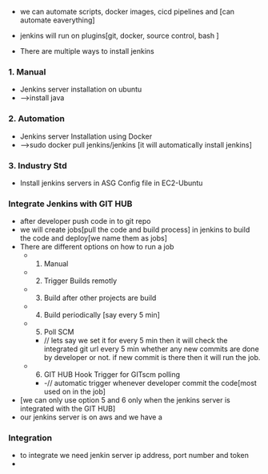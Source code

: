 - we can automate scripts, docker images, cicd pipelines and [can automate eaverything]
- jenkins will run on plugins[git, docker, source control, bash ]

- There are multiple ways to install jenkins
### 1. Manual 
- Jenkins server installation on ubuntu
- -->install java

### 2. Automation
- Jenkins server Installation using Docker
- -->sudo docker pull jenkins/jenkins [it will automatically install jenkins]

### 3. Industry Std
- Install jenkins servers in ASG Config file in EC2-Ubuntu


### Integrate Jenkins with GIT HUB
- after developer push code in to git repo
- we will create jobs[pull the code and build process] in jenkins to build the code and deploy[we name them as jobs]
- There are different options on how to run a job
	- 1. Manual
	- 2. Trigger Builds remotly
	- 3. Build after other projects are build
	- 4. Build periodically [say every 5 min]
	- 5. Poll SCM 
		- // lets say we set it for every 5 min then it will check the integrated git url every 5 min whether any new commits are done by developer or not. if new commit is there then it will run the job.
	- 6. GIT HUB Hook Trigger for GITscm polling
		- -// automatic trigger whenever developer commit the code[most used on in the job]
- [we can only use option 5 and 6 only when the jenkins server is integrated with the GIT HUB]
- our jenkins server is on aws and we have a 
### Integration
- to integrate we need jenkin server ip address, port number and token
- 


